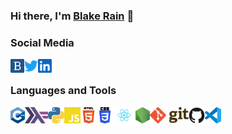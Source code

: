 ### Hi there, I'm [Blake Rain][website] 👋

### Social Media

[<img align="left" alt="blakerain.com" height="22px" src="media/blakerain.png" />][website]
[<img align="left" alt="@HalfWayMan" height="22px" src="media/twitter.svg" />][twitter]
[<img align="left" alt="@HalfWayMan" height="22px" src="media/linkedin.svg" />][linkedin]

<br />

### Languages and Tools

[<img align="left" alt="C++" height="26px" src="media/cpp.svg" />][lang-cpp]
[<img align="left" alt="Haskell" height="26px" src="media/haskell.svg" />][lang-hs]
[<img align="left" alt="Python" height="26px" src="media/python.svg" />][lang-py]
[<img align="left" alt="JavaScript" height="26px" src="media/javascript.svg" />][lang-js]
[<img align="left" alt="HTML5" height="26px" src="media/html5.svg" />][lang-html]
[<img align="left" alt="CSS3" height="26px" src="media/css3.svg" />][lang-css]
[<img align="left" alt="React" height="26px" src="media/react.svg" />][lib-react]
[<img align="left" alt="React" height="26px" src="media/nodejs.svg" />][lib-nodejs]
[<img align="left" alt="Git" height="26px" src="media/git.svg" />][tool-git]
[<img align="left" alt="GitHub" height="26px" src="media/github.svg" />][tool-github]
[<img align="left" alt="Visual Studio Code" height="26px" src="media/vscode.svg" />][tool-vscode]

<br />
<br />

[website]: https://blakerain.com/
[twitter]: https://twitter.com/HalfWayMan
[linkedin]:
  https://www.linkedin.com/in/blake-rain-40580b20?lipi=urn%3Ali%3Apage%3Ad_flagship3_profile_view_base_contact_details%3BQGKukDZDTVCtvramYiEA0Q%3D%3D
[lang-cpp]: https://en.wikipedia.org/wiki/C%2B%2B
[lang-hs]: https://www.haskell.org
[lang-py]: https://www.python.org
[lang-js]: https://en.wikipedia.org/wiki/JavaScript
[lang-html]: https://en.wikipedia.org/wiki/HTML
[lang-css]: https://en.wikipedia.org/wiki/CSS
[lib-react]: https://reactjs.org
[lib-nodejs]: https://nodejs.org/
[tool-git]: https://git-scm.com
[tool-github]: https://github.com/
[tool-vscode]: https://code.visualstudio.com
